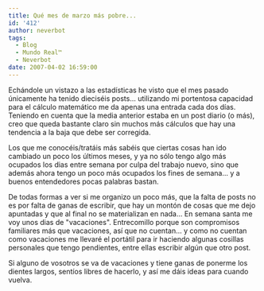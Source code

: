 ```yaml
---
title: Qué mes de marzo más pobre...
id: '412'
author: neverbot
tags:
  - Blog
  - Mundo Real™
  - Neverbot
date: 2007-04-02 16:59:00
---
```


Echándole un vistazo a las estadísticas he visto que el mes pasado únicamente ha tenido dieciséis posts... utilizando mi portentosa capacidad para el cálculo matemático me da apenas una entrada cada dos días. Teniendo en cuenta que la media anterior estaba en un post diario (o más), creo que queda bastante claro sin muchos más cálculos que hay una tendencia a la baja que debe ser corregida.

Los que me conocéis/tratáis más sabéis que ciertas cosas han ido cambiado un poco los últimos meses, y ya no sólo tengo algo más ocupados los dias entre semana por culpa del trabajo nuevo, sino que además ahora tengo un poco más ocupados los fines de semana... y a buenos entendedores pocas palabras bastan.

De todas formas a ver si me organizo un poco más, que la falta de posts no es por falta de ganas de escribir, que hay un montón de cosas que me dejo apuntadas y que al final no se materializan en nada... En semana santa me voy unos dias de "vacaciones". Entrecomillo porque son compromisos familiares más que vacaciones, así que no cuentan... y como no cuentan como vacaciones me llevaré el portátil para ir haciendo algunas cosillas personales que tengo pendientes, entre ellas escribir algún que otro post.

Si alguno de vosotros se va de vacaciones y tiene ganas de ponerme los dientes largos, sentíos libres de hacerlo, y así me dáis ideas para cuando vuelva.